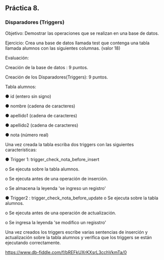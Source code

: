## Práctica 8.
### Disparadores (Triggers)

Objetivo: Demostrar las operaciones que se realizan en una base de datos.

Ejercicio: Crea una base de datos llamada test que contenga una tabla llamada
alumnos con las siguientes columnas. (valor 18)

Evaluación:

Creación de la base de datos : 9 puntos.

Creación de los Disparadores(Triggers): 9 puntos.

Tabla alumnos:

● id (entero sin signo)

● nombre (cadena de caracteres)

● apellido1 (cadena de caracteres)

● apellido2 (cadena de caracteres)

● nota (número real)

Una vez creada la tabla escriba dos triggers con las siguientes características:

● Trigger 1: trigger_check_nota_before_insert

  o Se ejecuta sobre la tabla alumnos.
  
  o Se ejecuta antes de una operación de inserción.
  
  o Se almacena la leyenda 'se ingreso un registro'

● Trigger2 : trigger_check_nota_before_update
  o Se ejecuta sobre la tabla alumnos.
  
  o Se ejecuta antes de una operación de actualización.
  
  o Se ingresa la leyenda 'se modifico un regisstro'
  
Una vez creados los triggers escribe varias sentencias de inserción y actualización
sobre la tabla alumnos y verifica que los triggers se están ejecutando
correctamente.

https://www.db-fiddle.com/f/bREFkUXrKXsrL3cchVkmTa/0
